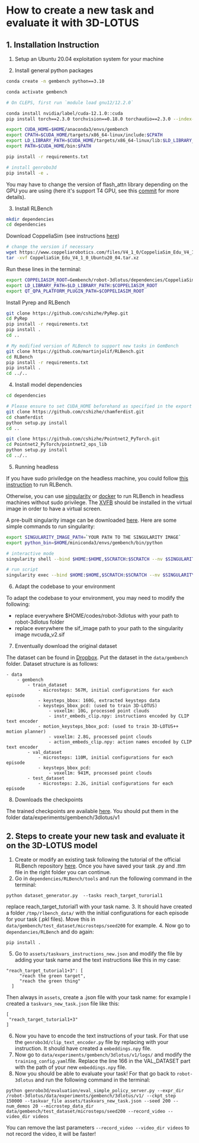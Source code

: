 # How to create a new task and evaluate it  with 3D-LOTUS

## 1. Installation Instruction

1. Setup an Ubuntu 20.04 exploitation  system for your machine

2. Install general python packages
```bash
conda create -n gembench python==3.10

conda activate gembench

# On CLEPS, first run `module load gnu12/12.2.0`

conda install nvidia/label/cuda-12.1.0::cuda
pip install torch==2.3.0 torchvision==0.18.0 torchaudio==2.3.0 --index-url https://download.pytorch.org/whl/cu121

export CUDA_HOME=$HOME/anaconda3/envs/gembench
export CPATH=$CUDA_HOME/targets/x86_64-linux/include:$CPATH
export LD_LIBRARY_PATH=$CUDA_HOME/targets/x86_64-linux/lib:$LD_LIBRARY_PATH
export PATH=$CUDA_HOME/bin:$PATH

pip install -r requirements.txt

# install genrobo3d
pip install -e .
```
You may have to change the version of flash_attn library depending on the GPU you are using (here it's support T4 GPU, see this [commit](https://github.com/martinjolif/robot-3dlotus/commit/7b17c54abc6ae84468865e09a056ec1848151f7a) for more details). 

3. Install RLBench
```bash
mkdir dependencies
cd dependencies
```

Download CoppeliaSim (see instructions [here](https://github.com/stepjam/PyRep?tab=readme-ov-file#install))
```bash
# change the version if necessary
wget https://www.coppeliarobotics.com/files/V4_1_0/CoppeliaSim_Edu_V4_1_0_Ubuntu20_04.tar.xz
tar -xvf CoppeliaSim_Edu_V4_1_0_Ubuntu20_04.tar.xz
```

Run these lines in the terminal:
```bash
export COPPELIASIM_ROOT=Gembench/robot-3dlotus/dependencies/CoppeliaSim_Edu_V4_1_0_Ubuntu20_04
export LD_LIBRARY_PATH=$LD_LIBRARY_PATH:$COPPELIASIM_ROOT
export QT_QPA_PLATFORM_PLUGIN_PATH=$COPPELIASIM_ROOT
```

Install Pyrep and RLBench
```bash
git clone https://github.com/cshizhe/PyRep.git
cd PyRep
pip install -r requirements.txt
pip install .
cd ..

# My modified version of RLBench to support new tasks in GemBench
git clone https://github.com/martinjolif/RLBench.git
cd RLBench
pip install -r requirements.txt
pip install .
cd ../..
```

4. Install model dependencies

```bash
cd dependencies

# Please ensure to set CUDA_HOME beforehand as specified in the export const of the section 1
git clone https://github.com/cshizhe/chamferdist.git
cd chamferdist
python setup.py install
cd ..

git clone https://github.com/cshizhe/Pointnet2_PyTorch.git
cd Pointnet2_PyTorch/pointnet2_ops_lib
python setup.py install
cd ../..
```

5. Running headless

If you have sudo priviledge on the headless machine, you could follow [this instruction](https://github.com/rjgpinel/RLBench?tab=readme-ov-file#running-headless) to run RLBench.

Otherwise, you can use [singularity](https://apptainer.org/docs/user/1.3/index.html) or [docker](https://docs.docker.com/) to run RLBench in headless machines without sudo privilege.
The [XVFB](https://manpages.ubuntu.com/manpages/xenial/man1/xvfb-run.1.html) should be installed in the virtual image in order to have a virtual screen.

A pre-built singularity image can be downloaded [here](https://www.dropbox.com/scl/fi/wnf27yd4pkeywjk2y3wd4/nvcuda_v2.sif?rlkey=7lpni7d9b6dwjj4wehldq8037&st=5steya0b&dl=0).
Here are some simple commands to run singularity:
```bash
export SINGULARITY_IMAGE_PATH=`YOUR PATH TO THE SINGULARITY IMAGE`
export python_bin=$HOME/miniconda3/envs/gembench/bin/python

# interactive mode
singularity shell --bind $HOME:$HOME,$SCRATCH:$SCRATCH --nv $SINGULARITY_IMAGE_PATH

# run script
singularity exec --bind $HOME:$HOME,$SCRATCH:$SCRATCH --nv $SINGULARITY_IMAGE_PATH xvfb-run -a ${python_bin} ...
```

6. Adapt the codebase to your environment

To adapt the codebase to your environment, you may need to modify the following:
- replace everywhere $HOME/codes/robot-3dlotus with your path to robot-3dlotus folder
- replace everywhere the sif_image path to your path to the singularity image nvcuda_v2.sif

7. Enventually download the original dataset 

The dataset can be found in [Dropbox](https://www.dropbox.com/scl/fo/y0jj42hmrhedofd7dmb53/APlY-eJRqv375beJTIOszFc?rlkey=2txputjiysyg255oewin2m4t2&st=vfoctgi3&dl=0).
Put the dataset in the `data/gembench` folder.
Dataset structure is as follows:
```
- data
    - gembench
        - train_dataset
            - microsteps: 567M, initial configurations for each episode
            - keysteps_bbox: 160G, extracted keysteps data
            - keysteps_bbox_pcd: (used to train 3D-LOTUS)
                - voxel1m: 10G, processed point clouds
                - instr_embeds_clip.npy: instructions encoded by CLIP text encoder
            - motion_keysteps_bbox_pcd: (used to train 3D-LOTUS++ motion planner)
                - voxel1m: 2.8G, processed point clouds
                - action_embeds_clip.npy: action names encoded by CLIP text encoder
        - val_dataset
            - microsteps: 110M, initial configurations for each episode
            - keysteps_bbox_pcd:
                - voxel1m: 941M, processed point clouds
        - test_dataset
            - microsteps: 2.2G, initial configurations for each episode
```
8. Downloads the checkpoints 

The trained checkpoints are available [here](https://www.dropbox.com/scl/fo/0g6iz7d7zb524339dgtms/AHS42SO7aPpwut8I8YN8H3w?rlkey=3fwdehsguqsxofzq9kp9fy8fm&st=eqdd6qvf&dl=0). You should put them in the folder data/experiments/gembench/3dlotus/v1


## 2. Steps to create your new task and evaluate it on the 3D-LOTUS model

1. Create or modify an existing task following the tutorial of the official RLBench repository [here](https://github.com/stepjam/RLBench/tree/master/tutorials). Once you have saved your task .py and .ttm file in the right folder you can continue.
2. Go in `dependencies/RLBench/tools` and run the following command in the terminal:
```
python dataset_generator.py  --tasks reach_target_turorial1
```
replace reach_target_tutorial1 with your task name.
3. It should have created a folder `/tmp/rlbench_data/` with the initial configurations for each episode for your task (.pkl files). Move this in `data/gembench/test_dataset/microsteps/seed200` for example.
4. Now go to `dependancies/RLBench` and do again:
```
pip install .
```
5. Go to `assets/taskvars_instructions_new.json` and modify the file by adding your task name and the text instructions like this in my case:
```
"reach_target_tutorial1+3": [
     "reach the green target",
     "reach the green thing"
  ]
```

Then always in `assets`, create a .json file with your task name: for example I created a `taskvars_new_task.json` file like this:
```
[
 "reach_target_tutorial1+3"
]
```
6. Now you have to encode the text instructions of your task. For that use the `genrobo3d/clip_text_encoder.py` file by replacing with your instruction. It should have created a `embeddings.npy` file.
7. Now go to `data/experiments/gembench/3dlotus/v1/logs/` and modify the `training_config.yaml`file. Replace the line 166 in the VAL_DATASET part with the path of your new `embeddings.npy` file.
8. Now you should be able to evaluate your task! For that go back to `robot-3dlotus` and run the following command in the terminal:
```
python genrobo3d/evaluation/eval_simple_policy_server.py --expr_dir /robot-3dlotus/data/experiments/gembench/3dlotus/v1/ --ckpt_step 150000 --taskvar_file assets/taskvars_new_task.json --seed 200 --num_demos 20 --microstep_data_dir data/gembench/test_dataset/microsteps/seed200 --record_video --video_dir videos
```
You can remove the last parameters `--record_video --video_dir videos` to not record the video, it will be faster!